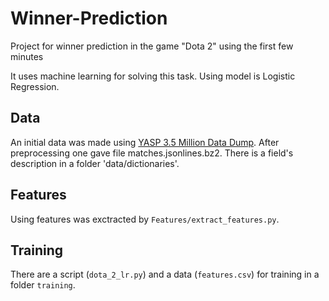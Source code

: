 # Winner-Prediction
Project for winner prediction in the game "Dota 2" using the first few minutes

It uses machine learning for solving this task. Using model is Logistic Regression.

## Data

An initial data was made using [YASP 3.5 Million Data Dump](http://academictorrents.com/details/5c5deeb6cfe1c944044367d2e7465fd8bd2f4acf). After preprocessing one gave file matches.jsonlines.bz2. There is a field's description in a folder 'data/dictionaries'.

## Features

Using features was exctracted by `Features/extract_features.py`.

## Training

There are a script (`dota_2_lr.py`) and a data (`features.csv`) for training in a folder `training`.
